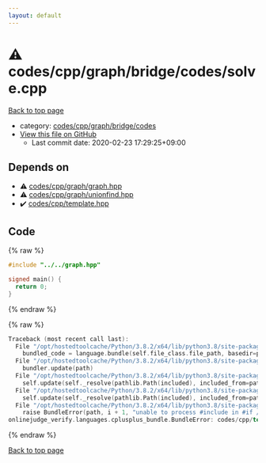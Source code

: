 ```yaml
---
layout: default
---
```


<!-- mathjax config similar to math.stackexchange -->
<script type="text/javascript" async
  src="https://cdnjs.cloudflare.com/ajax/libs/mathjax/2.7.5/MathJax.js?config=TeX-MML-AM_CHTML">
</script>
<script type="text/x-mathjax-config">
  MathJax.Hub.Config({
    TeX: { equationNumbers: { autoNumber: "AMS" }},
    tex2jax: {
      inlineMath: [ ['$','$'] ],
      processEscapes: true
    },
    "HTML-CSS": { matchFontHeight: false },
    displayAlign: "left",
    displayIndent: "2em"
  });
</script>

<script type="text/javascript" src="https://cdnjs.cloudflare.com/ajax/libs/jquery/3.4.1/jquery.min.js"></script>
<script src="https://cdn.jsdelivr.net/npm/jquery-balloon-js@1.1.2/jquery.balloon.min.js" integrity="sha256-ZEYs9VrgAeNuPvs15E39OsyOJaIkXEEt10fzxJ20+2I=" crossorigin="anonymous"></script>
<script type="text/javascript" src="../../../../../../assets/js/copy-button.js"></script>
<link rel="stylesheet" href="../../../../../../assets/css/copy-button.css" />


# :warning: codes/cpp/graph/bridge/codes/solve.cpp

<a href="../../../../../../index.html">Back to top page</a>

* category: <a href="../../../../../../index.html#91e3da44bc37bdbe9b2970197862792c">codes/cpp/graph/bridge/codes</a>
* <a href="{{ site.github.repository_url }}/blob/master/codes/cpp/graph/bridge/codes/solve.cpp">View this file on GitHub</a>
    - Last commit date: 2020-02-23 17:29:25+09:00




## Depends on

* :warning: <a href="../../graph.hpp.html">codes/cpp/graph/graph.hpp</a>
* :warning: <a href="../../unionfind.hpp.html">codes/cpp/graph/unionfind.hpp</a>
* :heavy_check_mark: <a href="../../../template.hpp.html">codes/cpp/template.hpp</a>


## Code

<a id="unbundled"></a>
{% raw %}
```cpp
#include "../../graph.hpp"

signed main() {
  return 0;
}

```
{% endraw %}

<a id="bundled"></a>
{% raw %}
```cpp
Traceback (most recent call last):
  File "/opt/hostedtoolcache/Python/3.8.2/x64/lib/python3.8/site-packages/onlinejudge_verify/docs.py", line 340, in write_contents
    bundled_code = language.bundle(self.file_class.file_path, basedir=pathlib.Path.cwd())
  File "/opt/hostedtoolcache/Python/3.8.2/x64/lib/python3.8/site-packages/onlinejudge_verify/languages/cplusplus.py", line 170, in bundle
    bundler.update(path)
  File "/opt/hostedtoolcache/Python/3.8.2/x64/lib/python3.8/site-packages/onlinejudge_verify/languages/cplusplus_bundle.py", line 282, in update
    self.update(self._resolve(pathlib.Path(included), included_from=path))
  File "/opt/hostedtoolcache/Python/3.8.2/x64/lib/python3.8/site-packages/onlinejudge_verify/languages/cplusplus_bundle.py", line 282, in update
    self.update(self._resolve(pathlib.Path(included), included_from=path))
  File "/opt/hostedtoolcache/Python/3.8.2/x64/lib/python3.8/site-packages/onlinejudge_verify/languages/cplusplus_bundle.py", line 281, in update
    raise BundleError(path, i + 1, "unable to process #include in #if / #ifdef / #ifndef other than include guards")
onlinejudge_verify.languages.cplusplus_bundle.BundleError: codes/cpp/template.hpp: line 48: unable to process #include in #if / #ifdef / #ifndef other than include guards

```
{% endraw %}

<a href="../../../../../../index.html">Back to top page</a>

